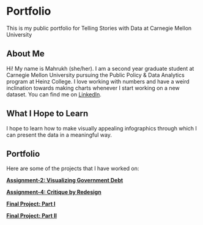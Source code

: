 # Portfolio
This is my public portfolio for Telling Stories with Data at Carnegie Mellon University


## **About Me**
Hi! My name is Mahrukh (she/her). I am a second year graduate student at Carnegie Mellon University pursuing the Public Policy & Data Analytics program at Heinz College. I love working with numbers and have a weird inclination towards making charts whenever I start working on a new dataset. You can find me on [LinkedIn](https://www.linkedin.com/in/mahrukh-khan/).

## **What I Hope to Learn**
I hope to learn how to make visually appealing infographics through which I can present the data in a meaningful way. 


## **Portfolio**
Here are some of the projects that I have worked on:

**[Assignment-2: Visualizing Government Debt](https://mahrukh-k.github.io/Portfolio/dataviz2.html)**

**[Assignment-4: Critique by Redesign](https://mahrukh-k.github.io/Portfolio/assignment_4.html)**

**[Final Project: Part I](https://mahrukh-k.github.io/Portfolio/Final_Project_Part1_Mahrukh.html)**

**[Final Project: Part II](https://mahrukh-k.github.io/Portfolio/Final_Project_Part2_Mahrukh.html)**
